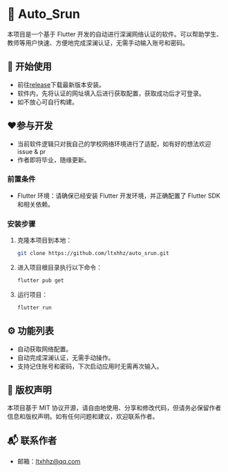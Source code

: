 # 📱 Auto_Srun

本项目是一个基于 Flutter 开发的自动进行深澜网络认证的软件。可以帮助学生、教师等用户快速、方便地完成深澜认证，无需手动输入账号和密码。

## 🚀 开始使用

- 前往[release](/ltxhhz/auto_srun/release)下载最新版本安装。
- 软件内，先将认证的网址填入后进行获取配置，获取成功后才可登录。
- 如不放心可自行构建。

## ❤️参与开发

- 当前软件逻辑只对我自己的学校网络环境进行了适配，如有好的想法欢迎 issue & pr
- 作者即将毕业，随缘更新。

### 前置条件

- Flutter 环境：请确保已经安装 Flutter 开发环境，并正确配置了 Flutter SDK 和相关依赖。

### 安装步骤

1. 克隆本项目到本地：

   ```bash
   git clone https://github.com/ltxhhz/auto_srun.git
   ```

2. 进入项目根目录执行以下命令：

   ```bash
   flutter pub get
   ```

3. 运行项目：

   ```bash
   flutter run
   ```

## ⚙️ 功能列表

- 自动获取网络配置。
- 自动完成深澜认证，无需手动操作。
- 支持记住账号和密码，下次启动应用时无需再次输入。

<!-- ## 🤝 贡献者

- 张三（xxxxxx@qq.com）
- 李四（xxxxxx@qq.com） -->

## 📝 版权声明

本项目基于 MIT 协议开源，请自由地使用、分享和修改代码，但请务必保留作者信息和版权声明。如有任何问题和建议，欢迎联系作者。

## 📬 联系作者

- 邮箱：[ltxhhz@qq.com](mailto:ltxhhz@qq.com)
